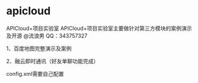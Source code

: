 # apicloud
APICloud+项目实验室
APICloud+项目实验室主要做针对第三方模块的案例演示及开源   @流浪男   QQ：343757327

1、百度地图完整演示及案例

2、融云即时通讯（好友单聊功能完成）


config.xml需要自己配置